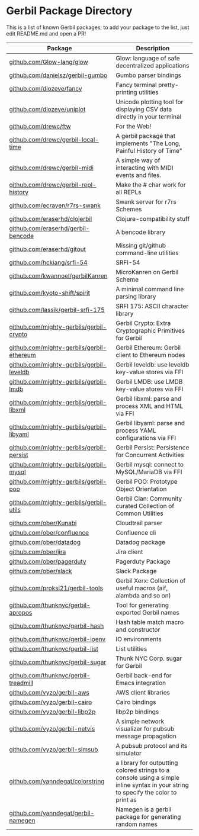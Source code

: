 # Gerbil Package Directory

This is a list of known Gerbil packages; to add your package to the list, just edit README.md
and open a PR!

<!-- begin-pkg -->
| Package | Description |
|---------|-------------|
| [github.com/Glow-lang/glow](https://github.com/Glow-lang/glow) | Glow: language of safe decentralized applications |
| [github.com/danielsz/gerbil-gumbo](https://github.com/danielsz/gerbil-gumbo) | Gumbo parser bindings |
| [github.com/dlozeve/fancy](https://github.com/dlozeve/fancy) |  Fancy terminal pretty-printing utilities |
| [github.com/dlozeve/uniplot](https://github.com/dlozeve/uniplot) |  Unicode plotting tool for displaying CSV data directly in your terminal |
| [github.com/drewc/ftw](https://github.com/drewc/ftw) | For the Web! |
| [github.com/drewc/gerbil-local-time](https://github.com/drewc/gerbil-local-time) | A gerbil package that implements "The Long, Painful History of Time" |
| [github.com/drewc/gerbil-midi](https://github.com/drewc/gerbil-midi) | A simple way of interacting with MIDI events and files.|
| [github.com/drewc/gerbil-repl-history](https://github.com/drewc/gerbil-repl-history) |Make the # char work for all REPLs  |
| [github.com/ecraven/r7rs-swank](https://github.com/ecraven/r7rs-swank) | Swank server for r7rs Schemes |
| [github.com/eraserhd/clojerbil](https://github.com/eraserhd/clojerbil) | Clojure-compatibility stuff |
| [github.com/eraserhd/gerbil-bencode](https://github.com/eraserhd/gerbil-bencode) | A bencode library |
| [github.com/eraserhd/gitout](https://github.com/eraserhd/gitout) | Missing git/github command-line utilities |
| [github.com/hckiang/srfi-54](https://github.com/hckiang/srfi-54) | SRFI-54 |
| [github.com/kwannoel/gerbilKanren](https://github.com/kwannoel/gerbilKanren) | MicroKanren on Gerbil Scheme |
| [github.com/kyoto-shift/spirit](https://github.com/kyoto-shift/spirit) | A minimal command line parsing library |
| [github.com/lassik/gerbil-srfi-175](https://github.com/lassik/gerbil-srfi-175) | SRFI 175: ASCII character library |
| [github.com/mighty-gerbils/gerbil-crypto](https://github.com/mighty-gerbils/gerbil-crypto) | Gerbil Crypto: Extra Cryptographic Primitives for Gerbil |
| [github.com/mighty-gerbils/gerbil-ethereum](https://github.com/mighty-gerbils/gerbil-ethereum) | Gerbil Ethereum: Gerbil client to Ethereum nodes |
| [github.com/mighty-gerbils/gerbil-leveldb](https://github.com/mighty-gerbils/gerbil-leveldb) | Gerbil leveldb: use leveldb key-value stores via FFI |
| [github.com/mighty-gerbils/gerbil-lmdb](https://github.com/mighty-gerbils/gerbil-lmdb) | Gerbil LMDB: use LMDB key-value stores via FFI |
| [github.com/mighty-gerbils/gerbil-libxml](https://github.com/mighty-gerbils/gerbil-libxml) | Gerbil libxml: parse and process XML and HTML via FFI |
| [github.com/mighty-gerbils/gerbil-libyaml](https://github.com/mighty-gerbils/gerbil-libyaml) | Gerbil libyaml: parse and process YAML configurations via FFI |
| [github.com/mighty-gerbils/gerbil-persist](https://github.com/mighty-gerbils/gerbil-persist) | Gerbil Persist: Persistence for Concurrent Activities |
| [github.com/mighty-gerbils/gerbil-mysql](https://github.com/mighty-gerbils/gerbil-mysql) | Gerbil mysql: connect to MySQL/MariaDB via FFI |
| [github.com/mighty-gerbils/gerbil-poo](https://github.com/mighty-gerbils/gerbil-poo) | Gerbil POO: Prototype Object Orientation |
| [github.com/mighty-gerbils/gerbil-utils](https://github.com/mighty-gerbils/gerbil-utils) | Gerbil Clan: Community curated Collection of Common Utilities |
| [github.com/ober/Kunabi](https://github.com/ober/Kunabi) | Cloudtrail parser |
| [github.com/ober/confluence](https://github.com/ober/confluence) | Confluence cli |
| [github.com/ober/datadog](https://github.com/ober/datadog) | Datadog package |
| [github.com/ober/jira](https://github.com/ober/jira) | Jira client |
| [github.com/ober/pagerduty](https://github.com/ober/pagerduty) | Pagerduty Package |
| [github.com/ober/slack](https://github.com/ober/slack) | Slack Package |
| [github.com/proksi21/gerbil-tools](https://github.com/proksi21/gerbil-tools) | Gerbil Xerx: Collection of useful macros (aif, alambda and so on) |
| [github.com/thunknyc/gerbil-apropos](https://github.com/thunknyc/gerbil-apropos) | Tool for generating exported Gerbil names |
| [github.com/thunknyc/gerbil-hash](https://github.com/thunknyc/gerbil-hash) | Hash table match macro and constructor |
| [github.com/thunknyc/gerbil-ioenv](https://github.com/thunknyc/gerbil-ioenv) | IO environments |
| [github.com/thunknyc/gerbil-list](https://github.com/thunknyc/gerbil-list) | List utilities |
| [github.com/thunknyc/gerbil-sugar](https://github.com/thunknyc/gerbil-sugar) | Thunk NYC Corp. sugar for Gerbil |
| [github.com/thunknyc/gerbil-treadmill](https://github.com/thunknyc/gerbil-treadmill) | Gerbil back-end for Emacs integration |
| [github.com/vyzo/gerbil-aws](https://github.com/vyzo/gerbil-aws) | AWS client libraries |
| [github.com/vyzo/gerbil-cairo](https://github.com/vyzo/gerbil-cairo) | Cairo bindings |
| [github.com/vyzo/gerbil-libp2p](https://github.com/vyzo/gerbil-libp2p) | libp2p bindings |
| [github.com/vyzo/gerbil-netvis](https://github.com/vyzo/gerbil-netvis) | A simple network visualizer for pubsub message propagation |
| [github.com/vyzo/gerbil-simsub](https://github.com/vyzo/gerbil-simsub) | A pubsub protocol and its simulator |
| [github.com/yanndegat/colorstring](https://github.com/yanndegat/colorstring) | a library for outputting colored strings to a console using a simple inline syntax in your string to specify the color to print as |
| [github.com/yanndegat/gerbil-namegen](https://github.com/yanndegat/gerbil-namegen) | Namegen is a gerbil package for generating random names|
<!-- end-pkg -->
